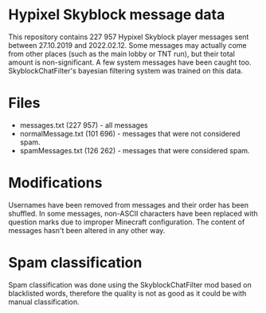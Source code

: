 # Hypixel Skyblock message data
This repository contains 227 957 Hypixel Skyblock player messages sent between 27.10.2019 and 2022.02.12. Some messages may actually come from other places (such as the main lobby or TNT run), but their total amount is non-significant. A few system messages have been caught too.
SkyblockChatFilter's bayesian filtering system was trained on this data.

# Files
- messages.txt (227 957) - all messages 
- normalMessage.txt (101 696) - messages that were not considered spam.
- spamMessages.txt (126 262) - messages that were considered spam.

# Modifications
Usernames have been removed from messages and their order has been shuffled. In some messages, non-ASCII characters have been replaced with question marks due to improper Minecraft configuration. The content of messages hasn't been altered in any other way.

# Spam classification
Spam classification was done using the SkyblockChatFilter mod based on blacklisted words, therefore the quality is not as good as it could be with manual classification.
